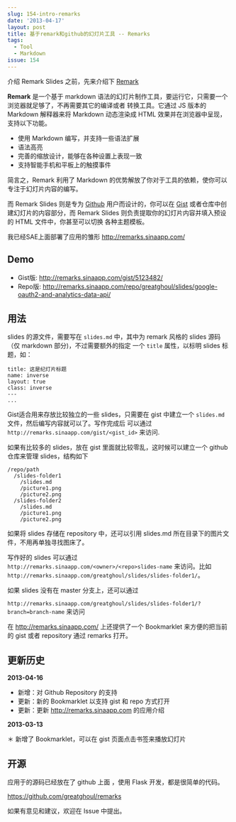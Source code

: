 ```yaml
---
slug: 154-intro-remarks
date: '2013-04-17'
layout: post
title: 基于remark和github的幻灯片工具 -- Remarks
tags:
  - Tool
  - Markdown
issue: 154
---
```


介绍 Remark Slides 之前，先来介绍下 [Remark](https://github.com/gnab/remark "Remark") 

**Remark** 是一个基于 markdown 语法的幻灯片制作工具，要运行它，只需要一个浏览器就足够了，不再需要其它的编译或者
转换工具。它通过 JS 版本的 Markdown 解释器来将 Markdown 动态渲染成 HTML 效果并在浏览器中呈现，支持以下功能。

- 使用 Markdown 编写，并支持一些语法扩展
- 语法高亮
- 完善的缩放设计，能够在各种设置上表现一致
- 支持智能手机和平板上的触摸事件

简言之，Remark 利用了 Markdown 的优势解放了你对于工具的依赖，使你可以专注于幻灯片内容的编写。

而 Remark Slides 则是专为 [Github](http://www.github.com) 用户而设计的，你可以在 [Gist](https://gist.github.com/) 
或者仓库中创建幻灯片的内容部分，而 Remark Slides 则负责提取你的幻灯片内容并填入预设的 HTML 文件中，你甚至可以切换
各种主题模板。

我已经SAE上面部署了应用的雏形 <http://remarks.sinaapp.com/>

## Demo

 * Gist版: <http://remarks.sinaapp.com/gist/5123482/>
 * Repo版: <http://remarks.sinaapp.com/repo/greatghoul/slides/google-oauth2-and-analytics-data-api/>

## 用法

slides 的源文件，需要写在 `slides.md` 中，其中为 remark 风格的 slides 源码（仅 markdown 部分)，不过需要额外的指定
一个 `title` 属性，以标明 slides 标题，如：

    title: 这是纪灯片标题
    name: inverse
    layout: true
    class: inverse
    ---
    ...

Gist适合用来存放比较独立的一些 slides，只需要在 gist 中建立一个 `slides.md` 文件，然后编写内容就可以了。写作完成后
可以通过 `http://remarks.sinaapp.com/gist/<gist_id>` 来访问.

如果有比较多的 slides，放在 gist 里面就比较零乱，这时候可以建立一个 github 仓库来管理 slides，结构如下

    /repo/path
      /slides-folder1
        /slides.md
        /picture1.png
        /picture2.png
      /slides-folder2
        /slides.md
        /picture1.png
        /picture2.png

如果将 slides 存储在 repository 中，还可以引用 slides.md 所在目录下的图片文件，不用再单独寻找图床了。

写作好的 slides 可以通过 `http://remarks.sinaapp.com/<owner>/<repo>slides-name` 来访问。比如 
`http://remarks.sinaapp.com/greatghoul/slides/slides-folder1/`。

如果 slides 没有在 master 分支上，还可以通过

`http://remarks.sinaapp.com/greatghoul/slides/slides-folder1/?branch=branch-name` 来访问

在 <http://remarks.sinaapp.com/> 上还提供了一个 Bookmarklet 来方便的把当前的 gist 或者 repository 通过 remarks 打开。

## 更新历史

**2013-04-16**
 
 * 新增：对 Github Repository 的支持
 * 更新：新的 Bookmarklet 以支持 gist 和 repo 方式打开
 * 更新：更新 <http://remarks.sinaapp.com> 的应用介绍

**2013-03-13**

 ＊ 新增了 Bookmarklet，可以在 gist 页面点击书签来播放幻灯片

## 开源

应用于的源码已经放在了 github 上面 ，使用 Flask 开发，都是很简单的代码。

<https://github.com/greatghoul/remarks>

如果有意见和建议，欢迎在 Issue 中提出。
